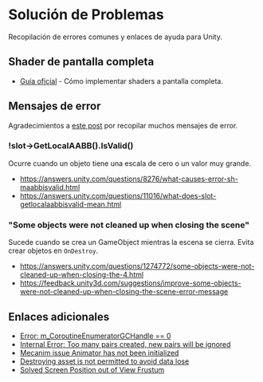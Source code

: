 # Solución de Problemas

Recopilación de errores comunes y enlaces de ayuda para Unity.

## Shader de pantalla completa

- [Guía oficial](https://docs.unity3d.com/Packages/com.unity.render-pipelines.high-definition@15.0/manual/fullscreen-shader.html) - Cómo implementar shaders a pantalla completa.

## Mensajes de error

Agradecimientos a [este post](https://answers.unity.com/questions/155200/stuff-is-going-wacky-checklist-compiler-errors-syn.html) por recopilar muchos mensajes de error.

### !slot->GetLocalAABB().IsValid()

Ocurre cuando un objeto tiene una escala de cero o un valor muy grande.

- <https://answers.unity.com/questions/8276/what-causes-error-sh-maabbisvalid.html>
- <https://answers.unity.com/questions/11016/what-does-slot-getlocalaabbisvalid-mean.html>

### "Some objects were not cleaned up when closing the scene"

Sucede cuando se crea un GameObject mientras la escena se cierra. Evita crear objetos en `OnDestroy`.

- <https://answers.unity.com/questions/1274772/some-objects-were-not-cleaned-up-when-closing-the-4.html>
- <https://feedback.unity3d.com/suggestions/improve-some-objects-were-not-cleaned-up-when-closing-the-scene-error-message>

## Enlaces adicionales

- [Error: m_CoroutineEnumeratorGCHandle == 0](https://answers.unity.com/questions/158917/error-quotmcoroutineenumeratorgchandle-0quot.html)
- [Internal Error: Too many pairs created, new pairs will be ignored](https://answers.unity.com/questions/359835/internal-error-too-many-pairs-created-new-pairs-wi.html)
- [Mecanim issue Animator has not been initialized](https://forum.unity.com/threads/mecanim-issue-animator-has-not-been-initialized.158874/)
- [Destroying asset is not permitted to avoid data lose](https://answers.unity.com/questions/164283/destroying-assets-is-not-permitted-to-avoid-data-l.html)
- [Solved Screen Position out of View Frustum](https://forum.unity.com/threads/solved-screen-position-out-of-view-frustum.60851/)


